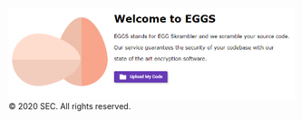 <img src="https://github.com/cipher1i/EGGS-API/blob/master/resources/media/images/snippets/EGGS%20snippet.PNG"/>
© 2020 SEC. All rights reserved.
